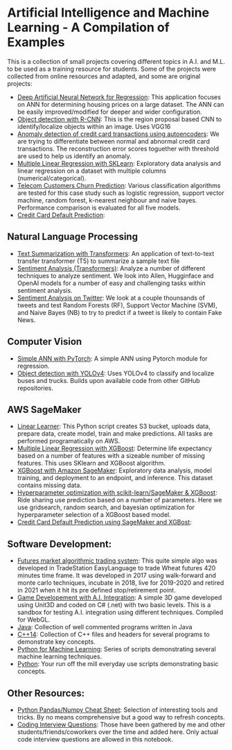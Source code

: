 # Artificial Intelligence and Machine Learning - A Compilation of Examples
This is a collection of small projects covering different topics in A.I. and M.L. to be used as a training resource for students. Some of the projects were collected from online resources and adapted, and some are original projects:

- [Deep Artificial Neural Network for Regression](/portfolio/deep-ann-for-regression/deep_ann_for_regression.ipynb): This application focuses on ANN for determining housing prices on a large dataset. The ANN can be easily improved/modified for deeper and wider configuration.
- [Object detection with R-CNN](/portfolio/R-CNN-object-detection/R_CNN_object_detection.ipynb): This is the region proposal based CNN to identify/localize objects within an image. Uses VGG16
- [Anomaly detection of credit card transactions using autoencoders](portfolio/anomaly-detection-of-credit-card-transactions-using-autoencoders/anomaly_detection_credit_card_transaction_autoencoder.ipynb
): We are trying to differentiate between normal and abnormal credit card transactions. The reconstruction error scores toguether with threshold are used to help us identify an anomaly. 
- [Multiple Linear Regression with SKLearn](/portfolio/multiple-linear-regression): Exploratory data analysis and linear regression on a dataset with multiple columns (numerical/categorical).
- [Telecom Customers Churn Prediction](/portfolio/machine-learning-classification/): Various classification algorithms are tested for this case study such as logistic regression, support vector machine, random forest, k-nearest neighbour and naive bayes. Performance comparison is evaluated for all five models.
- [Credit Card Default Prediction](): 

## Natural Language Processing
- [Text Summarization with Transformers](/portfolio/text-summarization-with-transformers): An application of text-to-text transfer transformer (T5) to summarize a sample text file
- [Sentiment Analysis (Transformers)](/portfolio/sentiment_analysis_with_RoBERTa_large/sentiment_analysis_with_RoBERTa_large.ipynb): Analyze a number of different techniques to analyze sentiment. We look into Allen, Hugginface and OpenAI models for a number of easy and challenging tasks within sentiment analysis.
- [Sentiment Analysis on Twitter](/portfolio/sentiment-analysis/Twitter_Sentiment_Analysis.ipynb): We look at a couple thounsands of tweets and test Random Forests (RF), Support Vector Machine (SVM), and Naive Bayes (NB) to try to predict if a tweet is likely to contain Fake News.

## Computer Vision
- [Simple ANN with PyTorch](/portfolio/simple-ann-with-pytorch): A simple ANN using Pytorch module for regression. 
- [Object detection with YOLOv4](/portfolio/object-detection-with-yolov4/YOLO_object_detection.ipynb): Uses YOLOv4 to classify and localize buses and trucks. Builds upon available code from other GitHub repositories.

## AWS SageMaker
- [Linear Learner](/portfolio/linear-learner): This Python script creates S3 bucket, uploads data, prepare data, create model, train and make predictions. All tasks are performed programatically on AWS. 
- [Multiple Linear Regression with XGBoost](/portfolio/mlr-with-sklearn): Determine life expectancy based on a number of features with a sizeable number of missing features. This uses SKlearn and XGBoost algorithm.
- [XGBoost with Amazon SageMaker](/portfolio/xgboost-with-sagemaker/): Exploratory data analysis, model training, and deployment to an endpoint, and inference. This dataset contains missing data.  
- [Hyperparameter optimization with scikit-learn/SageMaker & XGBoost](/portfolio/hyperparameter-optimization-for-xgboost-in-sk-learn): Ride sharing use prediction based on a number of parameters. Here we use gridsearch, random search, and bayesian optimization for hyperparameter selection of a XGBoost based model.
- [Credit Card Default Prediction using SageMaker and XGBost](/portfolio/anomaly-detection-of-credit-card-transactions-using-autoencoders/anomaly_detection_credit_card_transaction_autoencoder.ipynb):

## Software Development:
- [Futures market algorithmic trading system](/portfolio/algo-trading-system): This quite simple algo was developed in TradeStation EasyLanguage to trade Wheat futures 420 minutes time frame. It was developed in 2017 using walk-forward and monte carlo techniques, incubate in 2018, live for 2019-2020 and retired in 2021 when it hit its pre defined stop/retirement point.
- [Game Developement with A.I. Integration](/portfolio/rocket-booster-sandbox): A simple 3D game developed using Unit3D and coded on C# (.net) with two basic levels. This is a sandbox for testing A.I. integration using different techniques. Compiled for WebGL. 
- [Java](/portfolio/java): Collection of well commented programs written in Java
- [C++14](/portfolio/cpp14): Collection of C++ files and headers for several programs to demonstrate key concepts. 
- [Python for Machine Learning](/portfolio/python-machine-learning): Series of scripts demonstrating several machine learning techniques.
- [Python](/portfolio/python-scripts): Your run off the mill everyday use scripts demonstrating basic concepts.  

## Other Resources:
- [Python Pandas/Numpy Cheat Sheet](/portfolio/python-numpy-pandas-cheatsheet/python-numpy-pandas-cheatsheet.ipynb): Selection of interesting tools and tricks. By no means comprehensive but a good way to refresh concepts. 
- [Coding Interview Questions](/portfolio/coding-interview-questions/coding-interview-questions.ipynb): Those have been gathered by me and other students/friends/coworkers over the time and added here. Only actual code interview questions are allowed in this notebook. 

